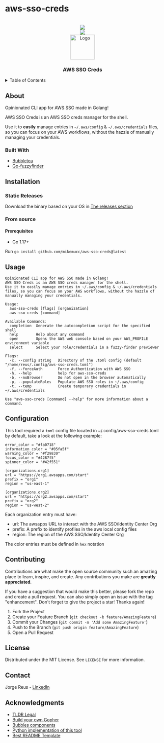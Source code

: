 # aws-sso-creds

<div id="top"></div>
<!-- PROJECT LOGO -->
<br />
<div align="center">

  <img src="./.md/aws-sso-creds.gif" />
  <br>
  <img src="./.md/previewer.gif" />
  <br>
  <img src="./.md/gopher.png" alt="Logo" width="80" height="80">

  <h3 align="center">AWS SSO Creds</h3>
</div>

<!-- TABLE OF CONTENTS -->
<details>
  <summary>Table of Contents</summary>
  <ol>
    <li>
      <a href="#about">About The Project</a>
      <ul>
        <li><a href="#built-with">Built With</a></li>
      </ul>
    </li>
    <li>
      <a href="#installation">Instalation</a>
      <ul>
        <li><a href="#static-releases">Static</a></li>
        <li><a href="#from-source">From source</a></li>
      </ul>
    </li>
    <li><a href="#usage">Usage</a></li>
    <li><a href="#configuration">Configuration</a></li>
    <li><a href="#contributing">Contributing</a></li>
    <li><a href="#license">License</a></li>
    <li><a href="#contact">Contact</a></li>
    <li><a href="#acknowledgments">Acknowledgments</a></li>
  </ol>
</details>

## About

Opinionated CLI app for AWS SSO made in Golang!

AWS SSO Creds is an AWS SSO creds manager for the shell.

Use it to **easily** manage entries in `~/.aws/config` & `~/.aws/credentials` files, so you can focus on your AWS workflows, without the hazzle of manually managing your credentials.

### Built With

- [Bubbletea](https://github.com/charmbracelet/bubbletea)
- [Go-fuzzyfinder](https://github.com/ktr0731/go-fuzzyfinder)

<!-- GETTING STARTED -->

## Installation

### Static Releases

Download the binary based on your OS in [The releases section](https://github.com/mikemucc/aws-sso-creds/releases)

### From source

#### Prerequisites

- Go 1.17+

Run `go install github.com/mikemucc/aws-sso-creds@latest`

<!-- USAGE EXAMPLES -->

## Usage

```
Opinionated CLI app for AWS SSO made in Golang!
AWS SSO Creds is an AWS SSO creds manager for the shell.
Use it to easily manage entries in ~/.aws/config & ~/.aws/credentials files, so you can focus on your AWS workflows, without the hazzle of manually managing your credentials.

Usage:
  aws-sso-creds [flags] [organization]
  aws-sso-creds [command]

Available Commands:
  completion  Generate the autocompletion script for the specified shell
  help        Help about any command
  open        Opens the AWS web console based on your AWS_PROFILE environment variable
  select      Select your role/credentials in a fuzzy-finder previewer

Flags:
  -c, --config string   Directory of the .toml config (default "/home/reus/.config/aws-sso-creds.toml")
  -f, --forceAuth       Force Authentication with AWS SSO
  -h, --help            help for aws-sso-creds
  -b, --noBrowser       Do not open in the browser automatically
  -p, --populateRoles   Populate AWS SSO roles in ~/.aws/config
  -t, --temp            Create temporary credentials in ~/.aws/credentials

Use "aws-sso-creds [command] --help" for more information about a command.
```

## Configuration

This tool required a `toml` config file located in ~/.config/aws-sso-creds.toml by default, take a look at the following example:

```
error_color = "#fa0718"
information_color = "#05fa5f"
warning_color = "#f29830"
focus_color = "#4287f5"
spinner_color = "#42f551"

[organizations.org1]
url = "https://org1.awsapps.com/start"
prefix = "org1"
region = "us-east-1"

[organizations.org2]
url = "https://org2.awsapps.com/start"
prefix = "org2"
region = "us-west-2"
```

Each organization entry must have:

- url: The awsapps URL to interact with the AWS SSO/Identity Center Org
- prefix: A prefix to identify profiles in the aws local config files
- region: The region of the AWS SSO/Identity Center Org

The color entries must be defined in `hex` notation

<!-- CONTRIBUTING -->

## Contributing

Contributions are what make the open source community such an amazing place to learn, inspire, and create. Any contributions you make are **greatly appreciated**.

If you have a suggestion that would make this better, please fork the repo and create a pull request. You can also simply open an issue with the tag "enhancement".
Don't forget to give the project a star! Thanks again!

1. Fork the Project
2. Create your Feature Branch (`git checkout -b feature/AmazingFeature`)
3. Commit your Changes (`git commit -m 'Add some AmazingFeature'`)
4. Push to the Branch (`git push origin feature/AmazingFeature`)
5. Open a Pull Request

<!-- LICENSE -->

## License

Distributed under the MIT License. See `LICENSE` for more information.

<!-- CONTACT -->

## Contact

Jorge Reus - [LinkedIn](www.linkedin.com/in/JorgeGReus)

<!-- ACKNOWLEDGMENTS -->

## Acknowledgments

- [TLDR Legal](https://tldrlegal.com/)
- [Build your own Gopher](https://quasilyte.dev/)
- [Bubbles components](https://github.com/charmbracelet/bubbles)
- [Python implementation of this tool](https://github.com/benkehoe/aws-sso-util)
- [Best README Template](https://github.com/othneildrew/Best-README-Template)
